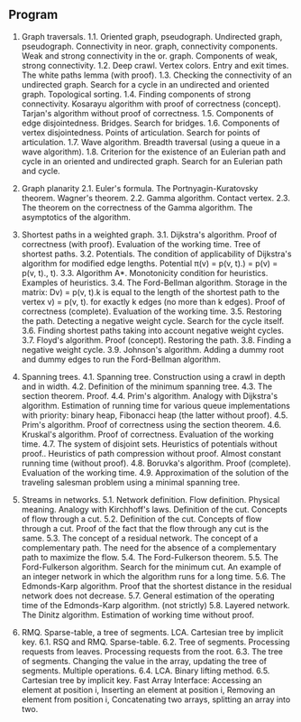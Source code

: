 ## Program
1. Graph traversals.
1.1. Oriented graph, pseudograph.  Undirected graph, pseudograph.  Connectivity in neor.  graph, connectivity components. Weak and strong connectivity in the or. graph.  Components of weak, strong connectivity. 
1.2. Deep crawl.  Vertex colors.  Entry and exit times.  The white paths lemma (with proof). 
1.3. Checking the connectivity of an undirected graph.  Search for a cycle in an undirected and oriented graph.  Topological sorting.
1.4. Finding components of strong connectivity.  Kosarayu algorithm with proof of correctness (concept).  Tarjan's algorithm without proof of correctness. 
1.5. Components of edge disjointedness.  Bridges.  Search for bridges. 
1.6. Components of vertex disjointedness.  Points of articulation.  Search for points of articulation. 
1.7. Wave algorithm.  Breadth traversal (using a queue in a wave algorithm). 
1.8. Criterion for the existence of an Eulerian path and cycle in an oriented and undirected graph.  Search for an Eulerian path and cycle.

2. Graph planarity 
2.1. Euler's formula. The Portnyagin-Kuratovsky theorem. Wagner's theorem.
2.2. Gamma algorithm. Contact vertex.
2.3. The theorem on the correctness of the Gamma algorithm. The asymptotics of the algorithm. 

3. Shortest paths in a weighted graph.
3.1. Dijkstra's algorithm.  Proof of correctness (with proof). Evaluation of the working time.  Tree of shortest paths. 
3.2. Potentials.  The condition of applicability of Dijkstra's algorithm for modified edge lengths.  Potential π(v) = p(v, t).) = p(v) = p(v, t)., t). 
3.3. Algorithm A*.  Monotonicity condition for heuristics.  Examples of heuristics.
3.4. The Ford-Bellman algorithm.  Storage in the matrix: Dv) = p(v, t).k is equal to the length of the shortest path to the vertex v) = p(v, t). for exactly k edges (no more than k edges). Proof of correctness (complete).  Evaluation of the working time. 
3.5. Restoring the path.  Detecting a negative weight cycle.  Search for the cycle itself. 
3.6. Finding shortest paths taking into account negative weight cycles. 
3.7. Floyd's algorithm.  Proof (concept).  Restoring the path. 
3.8. Finding a negative weight cycle. 
3.9. Johnson's algorithm.  Adding a dummy root and dummy edges to run the Ford-Bellman algorithm.

4. Spanning trees.
4.1. Spanning tree.  Construction using a crawl in depth and in width. 
4.2. Definition of the minimum spanning tree. 
4.3. The section theorem.  Proof. 
4.4. Prim's algorithm.  Analogy with Dijkstra's algorithm.  Estimation of running time for various queue implementations with priority: binary heap, Fibonacci heap (the latter without proof). 
4.5. Prim's algorithm.  Proof of correctness using the section theorem. 
4.6. Kruskal's algorithm.  Proof of correctness.  Evaluation of the working time. 
4.7. The system of disjoint sets.  Heuristics of potentials without proof..  Heuristics of path compression without proof.  Almost constant running time (without proof). 
4.8. Boruvka's algorithm.  Proof (complete).  Evaluation of the working time. 
4.9. Approximation of the solution of the traveling salesman problem using a minimal spanning tree.

5. Streams in networks.
5.1. Network definition.  Flow definition.  Physical meaning.  Analogy with Kirchhoff's laws.  Definition of the cut.  Concepts of flow through a cut. 
5.2. Definition of the cut.  Concepts of flow through a cut.  Proof of the fact that the flow through any cut is the same. 
5.3. The concept of a residual network.  The concept of a complementary path.  The need for the absence of a complementary path to maximize the flow. 
5.4. The Ford-Fulkerson theorem. 
5.5. The Ford-Fulkerson algorithm.  Search for the minimum cut.  An example of an integer network in which the algorithm runs for a long time. 
5.6. The Edmonds-Karp algorithm.  Proof that the shortest distance in the residual network does not decrease. 
5.7. General estimation of the operating time of the Edmonds-Karp algorithm.  (not strictly)
5.8. Layered network.  The Dinitz algorithm.  Estimation of working time without proof.

6.	RMQ.  Sparse-table, a tree of segments.  LCA. Cartesian tree by implicit key. 
6.1. RSQ and RMQ. Sparse-table.
6.2. Tree of segments.  Processing requests from leaves.  Processing requests from the root. 
6.3. The tree of segments.  Changing the value in the array, updating the tree of segments. Multiple operations. 
6.4.	LCA. Binary lifting method. 
6.5. Cartesian tree by implicit key.  Fast Array Interface:  Accessing an element at position i, Inserting an element at position i, Removing an element from position i, Concatenating two arrays, splitting an array into two.
